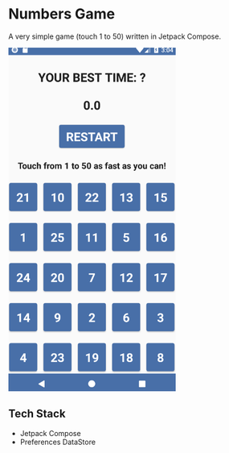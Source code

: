 # Numbers Game
A very simple game (touch 1 to 50) written in Jetpack Compose. 

![](screenshots/Screenshot_01_small.png)

## Tech Stack
- Jetpack Compose
- Preferences DataStore

